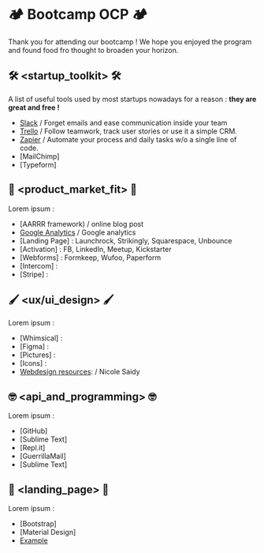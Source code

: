 # 🏕️ Bootcamp OCP 🏕️

Thank you for attending our bootcamp ! We hope you enjoyed the program and found food fro thought to broaden your horizon.

## 🛠️ <startup_toolkit> 🛠️

A list of useful tools used by most startups nowadays for a reason : **they are great and free !**
  * [Slack](https://slack.com) / Forget emails and ease communication inside your team
  * [Trello](https://trello.com) / Follow teamwork, track user stories or use it a simple CRM.
  * [Zapier](https://zapier.com) / Automate your process and daily tasks w/o a single line of code.
  * [MailChimp]
  * [Typeform]

## 🛒 <product_market_fit> 🛒

Lorem ipsum :
  * [AARRR framework) / online blog post
  * [Google Analytics](https://slack.com) / Google analytics
  * [Landing Page] : Launchrock, Strikingly, Squarespace, Unbounce
  * [Activation] : FB, LinkedIn, Meetup, Kickstarter
  * [Webforms] : Formkeep, Wufoo, Paperform
  * [Intercom] :
  * [Stripe] :


## 🖌️ <ux/ui_design> 🖌️

Lorem ipsum :
  * [Whimsical] :
  * [Figma] :
  * [Pictures] :
  * [Icons] :
  * [Webdesign resources](https://github.com/nicolesaidy/awesome-web-design#colors): / Nicole Saidy

## 🤓 <api_and_programming> 🤓

Lorem ipsum :
  * [GitHub]
  * [Sublime Text]
  * [Repl.it]
  * [GuerrillaMail]
  * [Sublime Text]

## 🛬 <landing_page> 🛬

Lorem ipsum :
  * [Bootstrap]
  * [Material Design]
  * [Example](https://arthur-littm.github.io/startup-landing)
